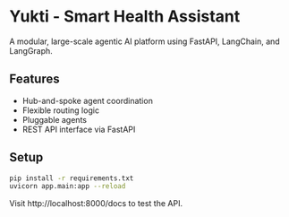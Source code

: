# Yukti - Smart Health Assistant

A modular, large-scale agentic AI platform using FastAPI, LangChain, and LangGraph.

## Features
- Hub-and-spoke agent coordination
- Flexible routing logic
- Pluggable agents
- REST API interface via FastAPI

## Setup
```bash
pip install -r requirements.txt
uvicorn app.main:app --reload
```

Visit http://localhost:8000/docs to test the API.